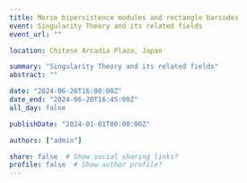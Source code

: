 ```yaml
---
title: Morse bipersistence modules and rectangle barcodes
event: Singularity Theory and its related fields
event_url: ""

location: Chitose Arcadia Plaza, Japan

summary: "Singularity Theory and its related fields"
abstract: ""

date: "2024-06-20T16:00:00Z"
date_end: "2024-06-20T16:45:00Z"
all_day: false

publishDate: "2024-01-01T00:00:00Z"

authors: ["admin"]

share: false  # Show social sharing links?
profile: false  # Show author profile?
---
```

